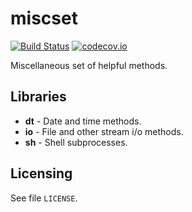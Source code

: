 # miscset

[![Build Status](https://travis-ci.org/setempler/miscset.py.svg?branch=master)](https://travis-ci.org/setempler/miscset.py) 
[![codecov.io](https://codecov.io/github/setempler/miscset.py/coverage.svg?branch=master)](https://codecov.io/github/setempler/miscset.py)

Miscellaneous set of helpful methods.

## Libraries

* **dt** - Date and time methods.
* **io** - File and other stream i/o methods.
* **sh** - Shell subprocesses.

## Licensing

See file `LICENSE`.